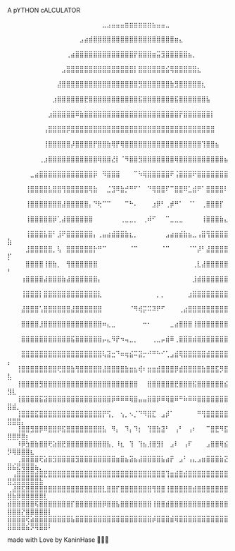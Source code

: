 A pYTHON cALCULATOR

⠀⠀⠀⠀⠀⠀⠀⠀⠀⠀⠀⠀⠀⠀⠀⠀⠀⠀⠀⠀⠀⣀⣠⣤⣤⣤⣶⣶⣶⣶⣶⣶⣦⣤⣤⣀⠀⠀⠀⠀⠀⠀⠀⠀⠀⠀⠀⠀⠀⠀⠀⠀⠀⠀⠀⠀⠀⠀⠀
⠀⠀⠀⠀⠀⠀⠀⠀⠀⠀⠀⠀⠀⠀⠀⠀⣠⣴⣾⣿⣿⣿⣿⣿⣿⣿⣿⣿⣿⣿⣿⣿⣿⣿⣿⣿⣿⣶⣄⠀⠀⠀⠀⠀⠀⠀⠀⠀⠀⠀⠀⠀⠀⠀⠀⠀⠀⠀⠀
⠀⠀⠀⠀⠀⠀⠀⠀⠀⠀⠀⠀⠀⢀⣴⣿⣿⣿⣿⣿⣿⣿⣿⣿⣿⣿⣿⣿⡟⣿⣿⣿⣶⣭⣻⣿⣿⣿⣿⣿⣦⡀⠀⠀⠀⠀⠀⠀⠀⠀⠀⠀⠀⠀⠀⠀⠀⠀⠀
⠀⠀⠀⠀⠀⠀⠀⠀⠀⠀⠀⠀⣠⣿⣿⣿⣿⣿⣿⣿⣿⣿⣿⣿⣿⣿⣿⣿⡇⣿⣿⣿⣿⣿⣿⣮⢿⣿⣿⣿⣿⣿⣆⠀⠀⠀⠀⠀⠀⠀⠀⠀⠀⠀⠀⠀⠀⠀⠀
⠀⠀⠀⠀⠀⠀⠀⠀⠀⠀⠀⣼⣿⣿⣿⣿⣿⣿⣿⣿⣿⣿⣿⣿⣿⣿⣿⣿⣿⣻⣿⣿⣿⣿⣿⣿⣷⣻⣿⣿⣿⣿⣿⣆⠀⠀⠀⠀⠀⠀⠀⠀⠀⠀⠀⠀⠀⠀⠀
⠀⠀⠀⠀⠀⠀⠀⠀⠀⠀⣰⣿⣿⣿⣿⣿⣿⣟⣿⣿⣿⣿⣿⣿⣿⣿⣿⣿⣿⣯⣿⣿⣿⣿⣿⣿⣿⣯⣿⣿⣿⣿⣿⣿⣧⠀⠀⠀⠀⠀⠀⠀⠀⠀⠀⠀⠀⠀⠀
⠀⠀⠀⠀⠀⠀⠀⠀⠀⣰⣿⣿⣿⣿⣿⠿⣷⣿⣿⣿⣿⣿⣿⣿⣿⣿⣿⣿⣿⣿⣿⣿⣿⣿⣿⣿⣿⣿⡟⣿⣿⣿⣿⣿⣿⡇⠀⠀⠀⠀⠀⠀⠀⠀⠀⠀⠀⠀⠀
⠀⠀⠀⠀⠀⠀⠀⠀⢠⣿⣿⣿⣿⡿⣿⣿⣿⣿⣿⣿⣿⣿⣿⣿⣿⣿⣿⣿⣿⣿⣿⣿⣿⣿⣿⣿⣿⣿⣿⣿⣿⣿⣿⣿⣿⣿⠀⠀⠀⠀⠀⠀⠀⠀⠀⠀⠀⠀⠀
⠀⠀⠀⠀⠀⠀⠀⠀⢸⣿⣿⣿⣿⣿⡼⣿⣿⣿⣿⡟⣿⣿⣷⢿⡟⢿⣿⣿⣿⣿⣿⣿⣿⣿⣿⣿⣿⣿⣿⣿⣿⣿⣿⢹⣿⣿⣦⠀⠀⠀⠀⠀⠀⠀⠀⠀⠀⠀⠀
⠀⠀⠀⠀⠀⠀⠀⢀⣰⣿⣿⣿⣿⣿⣿⣿⣿⣿⣿⣿⢿⣿⣿⣜⡇⠈⠻⣿⣿⣻⣿⣿⣿⣿⣿⣿⣿⢿⣿⣿⣿⣿⣿⣿⣿⣿⣿⣿⣦⠀⠀⠀⠀⠀⠀⠀⠀⠀⠀
⠀⠀⠀⠀⠀⣀⣴⣿⣿⣿⣿⣿⣿⣿⣿⣿⣿⣿⣿⡿⠀⠻⣿⣿⣿⠀⠀⠀⠉⠳⢿⣿⣿⣿⣿⣿⠟⢨⣿⣿⣿⠟⣿⣿⣿⣿⣿⣿⣿⠀⠀⠀⠀⠀⠀⠀⠀⠀⠀
⠀⠀⠀⠀⢸⣿⣿⣿⣿⣧⣿⣿⢻⣿⣿⣿⣿⣿⢿⣷⠀⠀⣈⣹⠿⣷⡚⠛⠋⠁⠀⠙⢿⣿⣿⠏⠉⣿⣿⠿⣁⣾⠟⠁⣿⣿⣿⣿⠇⠀⠀⠀⠀⠀⠀⠀⠀⠀⠀
⠀⠀⠀⠀⢸⣿⣿⣿⣿⣿⣿⣿⣼⣿⣿⣿⣿⣿⡄⠙⢗⠉⠉⠀⠀⠀⠉⠓⠄⠀⠀⠀⣰⡿⠃⢀⡾⠛⠁⠀⠈⠁⠀⢀⣿⣿⣿⡏⠀⠀⠀⠀⠀⠀⠀⠀⠀⠀⠀
⠀⠀⠀⠀⢸⣿⣿⣿⣿⣿⡿⢁⣼⣿⣿⣿⣿⣿⣿⠀⠀⠀⠀⠀⠀⢀⣀⣀⡀⠀⢀⠾⠋⠀⠀⠉⣀⣀⣀⠀⠀⠀⠀⢸⣿⣿⣿⣷⣄⠀⠀⠀⠀⠀⠀⠀⠀⠀⠀
⠀⠀⠀⠀⢸⣿⣿⣿⣧⣿⠃⣸⠟⣿⣿⣿⣿⣿⣿⡄⢀⣤⣴⣾⣿⣿⣷⣆⡀⠀⠀⠀⠀⠀⠀⣠⣴⣶⣾⣷⣦⣀⢠⣿⢻⣿⣿⣿⣿⣷⠀⠀⠀⠀⠀⠀⠀⠀⠀
⠀⠀⠀⠀⣸⣿⣿⣿⣿⣿⡀⢧⠀⣿⣿⣿⣿⣿⣿⡗⠛⠉⠀⠀⠀⠀⠀⠈⠉⠀⠀⠀⠀⠀⠈⠉⠀⠀⠀⠀⠈⠉⡼⠃⣼⣿⣿⣿⣿⡏⠀⠀⠀⠀⠀⠀⠀⠀⠀
⠀⠀⠀⠀⣿⣿⣿⣿⢸⣿⣷⡀⠀⢻⣿⣿⣿⣿⣿⣿⠀⠀⠀⠀⠀⠀⠀⠀⠀⠀⠀⠀⠀⠀⠀⠀⠀⠀⠀⠀⠀⢀⣇⣼⣿⣿⣿⣿⣿⠃⠀⠀⠀⠀⠀⠀⠀⠀⠀
⠀⠀⠀⢰⣿⣿⣿⣿⣼⣿⣿⣿⣷⣼⣿⣿⣿⣿⣿⣿⡄⠀⠀⠀⠀⠀⠀⠀⠀⠀⠀⠀⠀⠀⠀⠀⠀⠀⠀⠀⠀⣸⣾⣿⣿⣿⣿⣿⣿⠀⠀⠀⠀⠀⠀⠀⠀⠀⠀
⠀⠀⠀⢸⣿⣿⣿⡇⣿⣿⣿⣿⣿⣿⣿⣿⣿⣿⣿⣿⣇⠀⠀⠀⠀⠀⠀⠀⠀⠀⠀⠀⠀⡀⡀⠀⠀⠀⠀⠀⣰⣿⣿⣿⣿⣿⣿⣿⣿⠀⠀⠀⠀⠀⠀⠀⠀⠀⠀
⠀⠀⠀⣼⣿⣿⣿⢡⣿⣿⣿⣿⣿⣿⣼⣿⣿⣿⣿⣿⣿⠀⠀⠀⠀⠀⠀⠈⠻⢾⡭⠭⠽⠟⠋⠀⠀⠀⢀⣴⣿⣿⣿⣿⣿⣿⣿⣿⣿⠀⠀⠀⠀⠀⠀⠀⠀⠀⠀
⠀⠀⠀⣿⣿⣿⣿⣸⣿⣿⣿⣿⣿⣿⣿⣿⣿⣿⣿⣿⣿⠶⣄⣀⠀⠀⠀⠀⠀⠀⠒⠂⠀⠀⠀⠀⣀⣴⣿⣿⣿⢸⣿⣿⣿⣿⣿⣿⣿⠀⠀⠀⠀⠀⠀⠀⠀⠀⠀
⠀⠀⠀⣿⣿⣿⣿⣿⣿⣿⣿⣿⣿⣿⣯⣿⣿⣿⣿⣿⣿⡤⣄⠻⡟⠲⢤⣀⡀⠀⠀⠀⢀⣀⡤⣾⠿⢀⣿⣿⣿⣾⣿⣿⣿⣿⣿⣿⣿⠀⠀⠀⠀⠀⠀⠀⠀⠀⠀
⠀⠀⠀⣿⣿⣿⣿⣿⣿⣿⣿⣿⣿⣿⣿⣿⣿⣿⣿⣿⣿⢧⣽⣒⠙⠶⢶⣮⠭⣽⡒⠚⠛⠓⠊⢁⣠⣾⢿⣿⣿⣿⣿⣿⣾⣿⣿⣿⣿⡄⠀⠀⠀⠀⠀⠀⠀⠀⠀
⠀⠀⢸⣿⣿⣿⣿⣿⣿⣿⣿⢟⣿⣿⣷⢻⣿⣿⣿⣿⣿⣼⣿⣿⣿⣿⣷⣶⣦⢾⠆⣶⣶⣾⣿⣿⣿⡿⣾⣿⣿⣿⣿⣷⣿⣿⣯⡻⣿⣧⠀⠀⠀⠀⠀⠀⠀⠀⠀
⠀⠀⢸⣿⣿⣿⣿⣻⣿⣿⣿⣿⣿⣿⣿⣿⣿⣿⣿⣿⣿⣿⣿⣿⣿⣿⣿⣿⣿⠀⠀⣿⣿⣿⣿⣿⣿⣟⣿⣿⣿⣯⣿⣿⣿⣿⣿⣿⣮⣻⣇⠀⠀⠀⠀⠀⠀⠀⠀
⠀⠀⢸⣿⣿⣿⣿⣯⣽⣿⣿⣿⣿⣿⣿⣿⣿⣿⣿⣿⣿⣿⣿⡿⠿⠿⠿⢿⣿⣤⣤⣿⣿⡿⠿⢿⣿⠿⠛⠷⠿⠿⣿⣿⣿⣿⣿⣿⣿⣿⣾⡀⠀⠀⠀⠀⠀⠀⠀
⠀⠀⢸⣿⣿⣿⣯⣿⣿⣿⣿⣿⣿⣿⣿⣿⣿⣿⣿⣿⣿⡟⢫⡀⠀⢢⡀⠢⡈⠙⠻⣿⣏⠀⣠⡾⠁⠀⠀⠀⠀⠀⠛⢻⣿⣿⣿⣿⣿⣿⣿⣿⡄⠀⠀⠀⠀⠀⠀
⠀⠀⢸⣿⣿⣻⣿⡿⠿⣿⣿⡿⣯⣿⣿⣿⣿⣿⣿⣿⣿⣧⠀⠻⡄⠀⠹⡄⠹⡆⠀⢹⣿⣷⣽⠃⠀⢠⠃⠀⢠⠆⠀⠀⠉⣿⣟⠻⣯⣿⣿⡿⣿⡆⠀⠀⠀⠀⠀
⠀⠀⠸⡿⣳⣿⣷⣿⣿⢟⣵⣿⣟⣿⣿⣿⣿⣿⣿⣿⣿⣿⣧⡀⠸⣆⠀⢹⠀⢹⣦⣸⣿⣻⡇⠀⣠⠇⠀⢠⠏⠀⠀⠀⣠⣿⣿⢿⣮⡻⢿⣿⣿⣿⣆⠀⠀⠀⠀
⠀⠀⢀⣿⣿⣿⣿⢟⣵⣿⣻⣿⣿⣿⣿⣻⣿⣿⣿⣿⣿⣿⣿⣿⣶⣿⣦⣽⣦⣼⣿⣿⣿⣿⣧⣴⡟⠀⣠⠃⢠⣄⣠⣶⣿⣿⣿⣷⣝⣿⣮⣟⢿⣿⣿⣦⡀⠀⠀
⠀⢠⣿⣿⣿⣿⣾⣿⣟⣿⣿⣿⣿⣿⣿⣿⣿⣿⣿⣿⣿⣿⣿⣿⣿⣿⣿⣿⣿⣿⣿⣿⣿⣿⣿⢹⣶⣾⣿⣾⣿⣿⣿⣿⣿⣿⣿⣿⣿⣿⣻⣿⣿⣿⣿⣿⣷⠀⠀
⢀⣼⣿⣯⣿⣿⣿⣿⣿⣿⣿⣿⣿⣿⣿⣿⣿⣿⣿⣿⣿⣇⣿⣿⡏⣿⣿⣿⣿⣿⣿⣿⢻⣿⣿⢸⣿⣿⣿⣿⣿⣾⣿⣿⣿⣿⣿⣿⣿⣿⣷⡿⣿⣿⣿⣿⣿⣇⠀
⣾⣿⣿⣿⣿⣿⢯⣿⣿⣿⣿⣿⣿⣿⡏⣿⣿⣿⣿⣿⣿⡿⣿⣿⣧⣿⣿⣿⣿⣿⣿⣿⢸⣿⣿⣾⣿⣿⣿⣿⣿⣿⣿⣿⣿⣿⣿⣿⣿⣿⣿⣿⡝⣿⣿⣿⣿⣿⡇
⣿⣿⣿⣿⢟⣵⣿⣿⣿⣿⣿⣿⣿⣿⣧⣿⣿⣿⣿⣿⣿⣿⣿⣿⣿⣿⣿⣿⣿⣿⣿⣿⡾⣿⣿⣿⣾⢿⣿⣿⣿⣿⣿⣿⣿⣿⣿⣿⣿⣿⣿⣿⣿⣮⡻⢿⣿⣿⠇

made with Love by KaninHase 💖💖💖
